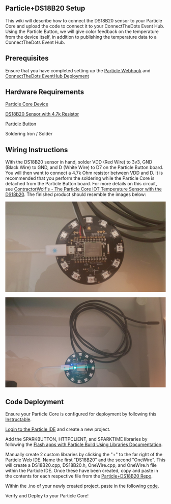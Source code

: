 ## Particle+DS18B20 Setup ##
This wiki will describe how to connect the DS18B20 sensor to your Particle Core and upload the code to connect it to your ConnectTheDots Event Hub.  Using the Particle Button, we will give color feedback on the temperature from the device itself, in addition to publishing the temperature data to a ConnectTheDots Event Hub.

## Prerequisites ##
Ensure that you have completed  setting up the [Particle Webhook](https://github.com/MSOpenTech/connectthedots/blob/master/Devices/DirectlyConnectedDevices/ParticleCore/ParticleWebHook/ParticleWebHook-Setup.md) and [ConnectTheDots EventHub Deployment](https://github.com/toolboc/connectthedots/blob/master/Azure/AzurePrep/AzurePrep.md)

## Hardware Requirements ##
[Particle Core Device](https://store.particle.io/?product=particle-core)

[DS18B20 Sensor with 4.7k Resistor](http://www.adafruit.com/products/381)

[Particle Button](https://www.particle.io/button)

Soldering Iron / Solder

## Wiring Instructions ##

With the DS18B20 sensor in hand, solder VDD (Red Wire) to 3v3, GND (Black Wire) to GND, and D (White Wire) to D7 on the Particle Button board.  You will then want to connect a 4.7k Ohm resistor between VDD and D.  It is recommended that you perform the soldering while the Particle Core is detached from the Particle Button board.  For more details on this circuit, see [ContractorWolf's - The Particle Core IOT Temperature Sensor with the DS18b20](http://contractorwolf.com/particlecore-temp-ds18b20/).  The finished product should resemble the images below:

![Particle+DHT11 Wiring Instructions](Particle+DS18B20-1.jpg)

![Particle+DHT11 Wiring Instructions](Particle+DS18B20-2.jpg)

## Code Deployment ##
Ensure your Particle Core is configured for deployment by following this [Instructable](http://www.instructables.com/id/Getting-a-Spark-Core-running-without-using-Particles-/).

[Login to the Particle IDE](https://build.particle.io/build) and create a new project.

Add the SPARKBUTTON, HTTPCLIENT, and SPARKTIME libraries by following the [Flash apps with Particle Build Using Libraries Documentation](http://docs.particle.io/build/#flash-apps-with-particle-build-using-libraries).

Manually create 2 custom libraries by clicking the "+" to the far right of the Particle Web IDE.  Name  the first "DS18B20" and the second "OneWire".  This will create a DS18B20.cpp, DS18B20.h, OneWire.cpp, and OneWire.h file within the Particle IDE. Once these have been created, copy and paste in the contents for each respective file from the [Particle+DS18B20 Repo](https://github.com/MSOpenTech/connectthedots/blob/master/Devices/DirectlyConnectedDevices/ParticleCore/Particle+DS18B20).

Within the .ino of your newly created project, paste in the following [code](https://github.com/MSOpenTech/connectthedots/blob/master/Devices/DirectlyConnectedDevices/ParticleCore/Particle+DS18B20/Particle+DS18B20.ino).

Verify and Deploy to your Particle Core!
